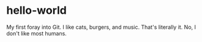 # hello-world
My first foray into Git.
I like cats, burgers, and music. That's literally it. No, I don't like most humans.
